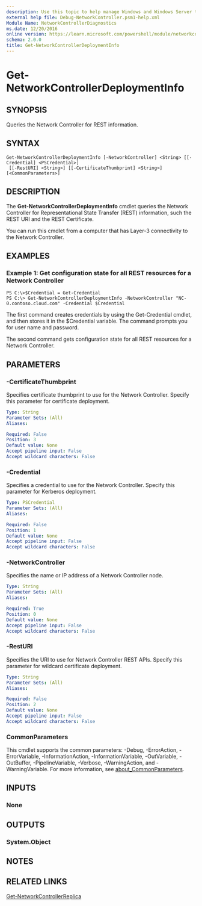 ```yaml
---
description: Use this topic to help manage Windows and Windows Server technologies with Windows PowerShell.
external help file: Debug-NetworkController.psm1-help.xml
Module Name: NetworkControllerDiagnostics
ms.date: 12/20/2016
online version: https://learn.microsoft.com/powershell/module/networkcontrollerdiagnostics/get-networkcontrollerdeploymentinfo?view=windowsserver2022-ps&wt.mc_id=ps-gethelp
schema: 2.0.0
title: Get-NetworkControllerDeploymentInfo
---
```


# Get-NetworkControllerDeploymentInfo

## SYNOPSIS
Queries the Network Controller for REST information.

## SYNTAX

```
Get-NetworkControllerDeploymentInfo [-NetworkController] <String> [[-Credential] <PSCredential>]
 [[-RestURI] <String>] [[-CertificateThumbprint] <String>] [<CommonParameters>]
```

## DESCRIPTION
The **Get-NetworkControllerDeploymentInfo** cmdlet queries the Network Controller for Representational State Transfer (REST) information, such the REST URI and the REST Certificate.

You can run this cmdlet from a computer that has Layer-3 connectivity to the Network Controller.

## EXAMPLES

### Example 1: Get configuration state for all REST resources for a Network Controller
```
PS C:\>$Credential = Get-Credential
PS C:\> Get-NetworkControllerDeploymentInfo -NetworkController "NC-0.contoso.cloud.com" -Credential $Credential
```

The first command creates credentials by using the Get-Credential cmdlet, and then stores it in the $Credential variable.
The command prompts you for user name and password.

The second command gets configuration state for all REST resources for a Network Controller.

## PARAMETERS

### -CertificateThumbprint
Specifies certificate thumbprint to use for the Network Controller.
Specify this parameter for certificate deployment.

```yaml
Type: String
Parameter Sets: (All)
Aliases: 

Required: False
Position: 3
Default value: None
Accept pipeline input: False
Accept wildcard characters: False
```

### -Credential
Specifies a credential to use for the Network Controller.
Specify this parameter for Kerberos deployment.

```yaml
Type: PSCredential
Parameter Sets: (All)
Aliases: 

Required: False
Position: 1
Default value: None
Accept pipeline input: False
Accept wildcard characters: False
```

### -NetworkController
Specifies the name or IP address of a Network Controller node.

```yaml
Type: String
Parameter Sets: (All)
Aliases: 

Required: True
Position: 0
Default value: None
Accept pipeline input: False
Accept wildcard characters: False
```

### -RestURI
Specifies the URI to use for Network Controller REST APIs.
Specify this parameter for wildcard certificate deployment.

```yaml
Type: String
Parameter Sets: (All)
Aliases: 

Required: False
Position: 2
Default value: None
Accept pipeline input: False
Accept wildcard characters: False
```

### CommonParameters
This cmdlet supports the common parameters: -Debug, -ErrorAction, -ErrorVariable, -InformationAction, -InformationVariable, -OutVariable, -OutBuffer, -PipelineVariable, -Verbose, -WarningAction, and -WarningVariable. For more information, see [about_CommonParameters](https://go.microsoft.com/fwlink/?LinkID=113216).

## INPUTS

### None

## OUTPUTS

### System.Object

## NOTES

## RELATED LINKS

[Get-NetworkControllerReplica](./Get-NetworkControllerReplica.md)

